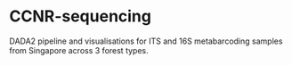 # CCNR-sequencing
DADA2 pipeline and visualisations for ITS and 16S metabarcoding samples from Singapore across 3 forest types.
